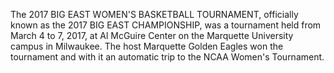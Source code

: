 The 2017 BIG EAST WOMEN'S BASKETBALL TOURNAMENT, officially known as the 2017 BIG EAST CHAMPIONSHIP, was a tournament held from March 4 to 7, 2017, at Al McGuire Center on the Marquette University campus in Milwaukee. The host Marquette Golden Eagles won the tournament and with it an automatic trip to the NCAA Women's Tournament.

